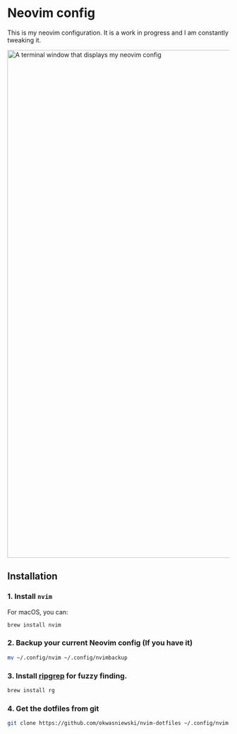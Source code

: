 # Neovim config

This is my neovim configuration. It is a work in progress and I am constantly tweaking it.

<img width='1149' alt='A terminal window that displays my neovim config' src='https://github.com/user-attachments/assets/0fd1eec0-accb-48df-843f-22ea892aab7b'>


## Installation

### 1. Install `nvim`

For macOS, you can:

```bash
brew install nvim
```

### 2. Backup your current Neovim config (If you have it)

```bash
mv ~/.config/nvim ~/.config/nvimbackup
```

### 3. Install [ripgrep](https://github.com/BurntSushi/ripgrep) for fuzzy finding.

```bash
brew install rg
```

### 4. Get the dotfiles from git

```bash
git clone https://github.com/okwasniewski/nvim-dotfiles ~/.config/nvim
```
